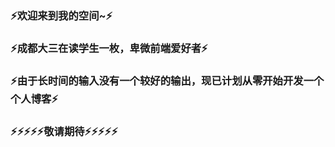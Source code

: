 ### ⚡欢迎来到我的空间~⚡
### ⚡成都大三在读学生一枚，卑微前端爱好者⚡
### ⚡由于长时间的输入没有一个较好的输出，现已计划从零开始开发一个个人博客⚡
### ⚡⚡⚡⚡⚡敬请期待⚡⚡⚡⚡⚡

<!--
**isJimTT/isJimtt** is a ✨ _special_ ✨ repository because its `README.md` (this file) appears on your GitHub profile.

Here are some ideas to get you started:

- 🔭 I’m currently working on ...
- 🌱 I’m currently learning ...
- 👯 I’m looking to collaborate on ...
- 🤔 I’m looking for help with ...
- 💬 Ask me about ...
- 📫 How to reach me: ...
- 😄 Pronouns: ...
- ⚡ Fun fact: ...
-->

